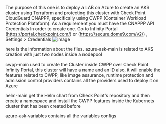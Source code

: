 The purpose of this one is to deploy a LAB on Azure to create an AKS cluster using Terraform and protecting this cluster with Check Point CloudGuard CNAPPP, specifically using CWPP (Container Workload Protection Plataform).
As a requirement you must have the CNAPPP API Credentials 
In order to create one.
  Go to Infinity Portal (https://portal.checkpoint.com/) or (https://secure.dome9.com/v2/) , Settings > Credentials
![image](https://github.com/alissontibes/aks_cwpp_cp/assets/3854332/58dc9773-4ea4-4951-8d1f-1ea1838c9a95)

here is the information about the files.
  azure-ask-main 
    is related to AKS creation with just two nodes inside a nodepool 
 
  cwpp-main 
    used to create the Cluster inside CWPP over Check Point Infinity Portal, this cluster will have a name and an ID 
    also, it will enable the features related to CWPP, like image assurance, runtime protection and admission control
  providers
    contains all the providers used to deploy it on Azure

  helm-main
    get the Helm chart from Check Point's repository and then create a namespace and install the CWPP features inside the Kubernets cluster that has been created before
    
  azure-ask-variables
    contains all the variables configs 
